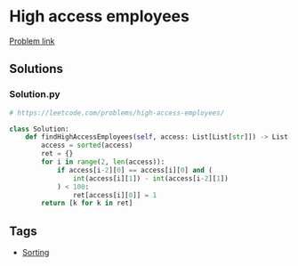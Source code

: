 # High access employees

[Problem link](https://leetcode.com/problems/high-access-employees/)

## Solutions


### Solution.py
```py
# https://leetcode.com/problems/high-access-employees/

class Solution:
    def findHighAccessEmployees(self, access: List[List[str]]) -> List[str]:
        access = sorted(access)
        ret = {}
        for i in range(2, len(access)):
            if access[i-2][0] == access[i][0] and (
                int(access[i][1]) - int(access[i-2][1])
            ) < 100:
                ret[access[i][0]] = 1
        return [k for k in ret]
```
## Tags

* [Sorting](/README.md#Sorting)
